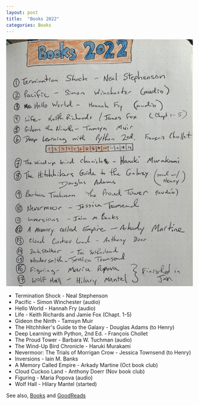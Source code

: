 ```yaml
---
layout: post
title:  "Books 2022"
categories: Books
---
```


![Books 2022](../images/books-2022.jpeg)

- Termination Shock - Neal Stephenson
- Pacific - Simon Winchester (audio)
- Hello World - Hannah Fry (audio)
- Life - Keith Richards and Jamie Fox (Chapt. 1-5)
- Gideon the Ninth - Tamsyn Muir
- The Hitchhiker's Guide to the Galaxy - Douglas Adams (to Henry)
- Deep Learning with Python, 2nd Ed. - François Chollet
- The Proud Tower - Barbara W. Tuchman (audio)
- The Wind-Up Bird Chronicle - Haruki Murakami
- Nevermoor: The Trials of Morrigan Crow - Jessica Townsend (to Henry)
- Inversions - Iain M. Banks
- A Memory Called Empire - Arkady Martine (Oct book club)
- Cloud Cuckoo Land - Anthony Doerr (Nov book club)
- Figuring - Maria Popova (audio)
- Wolf Hall - Hilary Mantel (started)

See also, [Books](/2021-12-31/books-2021.html) and [GoodReads](https://www.goodreads.com/user/show/22238686-christopher-bare)
